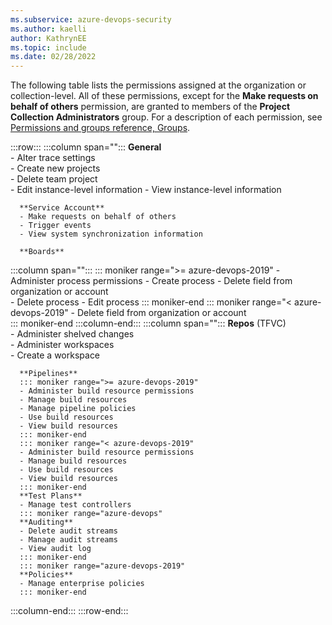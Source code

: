 ```yaml
---
ms.subservice: azure-devops-security
ms.author: kaelli
author: KathrynEE
ms.topic: include
ms.date: 02/28/2022
---
```


 
The following table lists the permissions assigned at the organization or collection-level. All of these permissions, except for the **Make requests on behalf of others** permission, are granted to members of the **Project Collection Administrators** group. For a description of each permission, see [Permissions and groups reference, Groups](../permissions.md#collection-level).
 
:::row:::
   :::column span="":::
      **General**  
      - Alter trace settings  
      - Create new projects  
      - Delete team project  
      - Edit instance-level information
      - View instance-level information  

      **Service Account**
      - Make requests on behalf of others
      - Trigger events
      - View system synchronization information  

      **Boards**  
   :::column span="":::
      ::: moniker range=">= azure-devops-2019"
      - Administer process permissions
      - Create process
      - Delete field from organization or account  
      - Delete process
      - Edit process
      ::: moniker-end
      ::: moniker range="< azure-devops-2019"
      - Delete field from organization or account  
      ::: moniker-end
   :::column-end:::
   :::column span="":::
      **Repos** (TFVC)  
      - Administer shelved changes  
      - Administer workspaces  
      - Create a workspace  
      
      **Pipelines**  
      ::: moniker range=">= azure-devops-2019"
      - Administer build resource permissions  
      - Manage build resources
      - Manage pipeline policies
      - Use build resources
      - View build resources
      ::: moniker-end
      ::: moniker range="< azure-devops-2019"
      - Administer build resource permissions  
      - Manage build resources 
      - Use build resources
      - View build resources
      ::: moniker-end
      **Test Plans**  
      - Manage test controllers  
      ::: moniker range="azure-devops"
      **Auditing**
      - Delete audit streams
      - Manage audit streams
      - View audit log
      ::: moniker-end
      ::: moniker range="azure-devops-2019"
      **Policies**  
      - Manage enterprise policies
      ::: moniker-end
   :::column-end:::
:::row-end:::
 

